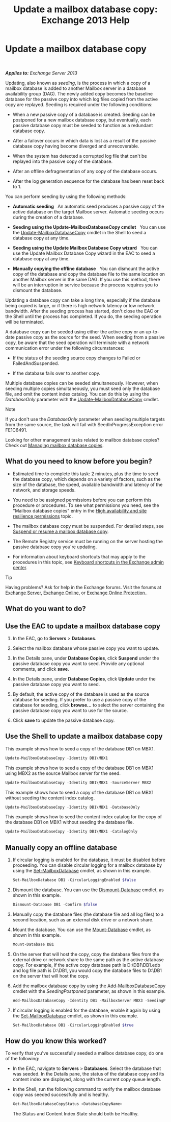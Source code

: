 ﻿---
title: 'Update a mailbox database copy: Exchange 2013 Help'
TOCTitle: Update a mailbox database copy
ms:assetid: bead3cc5-7d50-446f-95b7-e432bcb7968e
ms:mtpsurl: https://technet.microsoft.com/en-us/library/Dd351100(v=EXCHG.150)
ms:contentKeyID: 48385503
ms.date: 12/09/2016
mtps_version: v=EXCHG.150
---

# Update a mailbox database copy

 

_**Applies to:** Exchange Server 2013_


Updating, also known as *seeding*, is the process in which a copy of a mailbox database is added to another Mailbox server in a database availability group (DAG). The newly added copy becomes the baseline database for the passive copy into which log files copied from the active copy are replayed. Seeding is required under the following conditions:

  - When a new passive copy of a database is created. Seeding can be postponed for a new mailbox database copy, but eventually, each passive database copy must be seeded to function as a redundant database copy.

  - After a failover occurs in which data is lost as a result of the passive database copy having become diverged and unrecoverable.

  - When the system has detected a corrupted log file that can't be replayed into the passive copy of the database.

  - After an offline defragmentation of any copy of the database occurs.

  - After the log generation sequence for the database has been reset back to 1.

You can perform seeding by using the following methods:

  - **Automatic seeding**   An automatic seed produces a passive copy of the active database on the target Mailbox server. Automatic seeding occurs during the creation of a database.

  - **Seeding using the Update-MailboxDatabaseCopy cmdlet**   You can use the [Update-MailboxDatabaseCopy](https://technet.microsoft.com/en-us/library/dd335201\(v=exchg.150\)) cmdlet in the Shell to seed a database copy at any time.

  - **Seeding using the Update Mailbox Database Copy wizard**   You can use the Update Mailbox Database Copy wizard in the EAC to seed a database copy at any time.

  - **Manually copying the offline database**   You can dismount the active copy of the database and copy the database file to the same location on another Mailbox server in the same DAG. If you use this method, there will be an interruption in service because the process requires you to dismount the database.

Updating a database copy can take a long time, especially if the database being copied is large, or if there is high network latency or low network bandwidth. After the seeding process has started, don't close the EAC or the Shell until the process has completed. If you do, the seeding operation will be terminated.

A database copy can be seeded using either the active copy or an up-to-date passive copy as the source for the seed. When seeding from a passive copy, be aware that the seed operation will terminate with a network communication error under the following circumstances:

  - If the status of the seeding source copy changes to Failed or FailedAndSuspended.

  - If the database fails over to another copy.

Multiple database copies can be seeded simultaneously. However, when seeding multiple copies simultaneously, you must seed only the database file, and omit the content index catalog. You can do this by using the *DatabaseOnly* parameter with the [Update-MailboxDatabaseCopy](https://technet.microsoft.com/en-us/library/dd335201\(v=exchg.150\)) cmdlet.


> [!NOTE]
> If you don't use the <EM>DatabaseOnly</EM> parameter when seeding multiple targets from the same source, the task will fail with SeedInProgressException error FE1C6491.



Looking for other management tasks related to mailbox database copies? Check out [Managing mailbox database copies](managing-mailbox-database-copies-exchange-2013-help.md).

## What do you need to know before you begin?

  - Estimated time to complete this task: 2 minutes, plus the time to seed the database copy, which depends on a variety of factors, such as the size of the database, the speed, available bandwidth and latency of the network, and storage speeds.

  - You need to be assigned permissions before you can perform this procedure or procedures. To see what permissions you need, see the "Mailbox database copies" entry in the [High availability and site resilience permissions](high-availability-and-site-resilience-permissions-exchange-2013-help.md) topic.

  - The mailbox database copy must be suspended. For detailed steps, see [Suspend or resume a mailbox database copy](suspend-or-resume-a-mailbox-database-copy-exchange-2013-help.md).

  - The Remote Registry service must be running on the server hosting the passive database copy you're updating.

  - For information about keyboard shortcuts that may apply to the procedures in this topic, see [Keyboard shortcuts in the Exchange admin center](keyboard-shortcuts-in-the-exchange-admin-center-2013-help.md).


> [!TIP]
> Having problems? Ask for help in the Exchange forums. Visit the forums at <A href="https://go.microsoft.com/fwlink/p/?linkid=60612">Exchange Server</A>, <A href="https://go.microsoft.com/fwlink/p/?linkid=267542">Exchange Online</A>, or <A href="https://go.microsoft.com/fwlink/p/?linkid=285351">Exchange Online Protection</A>..



## What do you want to do?

## Use the EAC to update a mailbox database copy

1.  In the EAC, go to **Servers** \> **Databases**.

2.  Select the mailbox database whose passive copy you want to update.

3.  In the Details pane, under **Database Copies**, click **Suspend** under the passive database copy you want to seed. Provide any optional comments, and click **save**.

4.  In the Details pane, under **Database Copies**, click **Update** under the passive database copy you want to seed.

5.  By default, the active copy of the database is used as the source database for seeding. If you prefer to use a passive copy of the database for seeding, click **browse…** to select the server containing the passive database copy you want to use for the source.

6.  Click **save** to update the passive database copy.

## Use the Shell to update a mailbox database copy

This example shows how to seed a copy of the database DB1 on MBX1.

```powershell
Update-MailboxDatabaseCopy -Identity DB1\MBX1
```

This example shows how to seed a copy of the database DB1 on MBX1 using MBX2 as the source Mailbox server for the seed.

```powershell
Update-MailboxDatabaseCopy -Identity DB1\MBX1 -SourceServer MBX2
```

This example shows how to seed a copy of the database DB1 on MBX1 without seeding the content index catalog.

```powershell
Update-MailboxDatabaseCopy -Identity DB1\MBX1 -DatabaseOnly
```

This example shows how to seed the content index catalog for the copy of the database DB1 on MBX1 without seeding the database file.

```powershell
Update-MailboxDatabaseCopy -Identity DB1\MBX1 -CatalogOnly
```

## Manually copy an offline database

1.  If circular logging is enabled for the database, it must be disabled before proceeding. You can disable circular logging for a mailbox database by using the [Set-MailboxDatabase](https://technet.microsoft.com/en-us/library/bb123971\(v=exchg.150\)) cmdlet, as shown in this example.
    
    ```powershell
    Set-MailboxDatabase DB1 -CircularLoggingEnabled $false
    ```

2.  Dismount the database. You can use the [Dismount-Database](https://technet.microsoft.com/en-us/library/bb124936\(v=exchg.150\)) cmdlet, as shown in this example.
    
    ```powershell
    Dismount-Database DB1 -Confirm $false
    ```

3.  Manually copy the database files (the database file and all log files) to a second location, such as an external disk drive or a network share.

4.  Mount the database. You can use the [Mount-Database](https://technet.microsoft.com/en-us/library/aa998871\(v=exchg.150\)) cmdlet, as shown in this example.
    
    ```powershell
    Mount-Database DB1
    ```

5.  On the server that will host the copy, copy the database files from the external drive or network share to the same path as the active database copy. For example, if the active copy database path is D:\\DB1\\DB1.edb and log file path is D:\\DB1, you would copy the database files to D:\\DB1 on the server that will host the copy.

6.  Add the mailbox database copy by using the [Add-MailboxDatabaseCopy](https://technet.microsoft.com/en-us/library/dd298105\(v=exchg.150\)) cmdlet with the *SeedingPostponed* parameter, as shown in this example.
    
    ```powershell
    Add-MailboxDatabaseCopy -Identity DB1 -MailboxServer MBX3 -SeedingPostponed
    ```

7.  If circular logging is enabled for the database, enable it again by using the [Set-MailboxDatabase](https://technet.microsoft.com/en-us/library/bb123971\(v=exchg.150\)) cmdlet, as shown in this example.
    
    ```powershell
    Set-MailboxDatabase DB1 -CircularLoggingEnabled $true
    ```

## How do you know this worked?

To verify that you've successfully seeded a mailbox database copy, do one of the following:

  - In the EAC, navigate to **Servers** \> **Databases**. Select the database that was seeded. In the Details pane, the status of the database copy and its content index are displayed, along with the current copy queue length.

  - In the Shell, run the following command to verify the mailbox database copy was seeded successfully and is healthy.
    
    ```powershell
    Get-MailboxDatabaseCopyStatus <DatabaseCopyName>
    ```
    
    The Status and Content Index State should both be Healthy.


